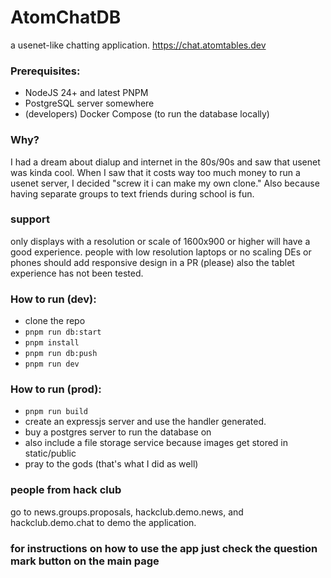 # AtomChatDB

a usenet-like chatting application. https://chat.atomtables.dev

### Prerequisites:
- NodeJS 24+ and latest PNPM
- PostgreSQL server somewhere
- (developers) Docker Compose (to run the database locally)

### Why?
I had a dream about dialup and internet in the 80s/90s and saw that
usenet was kinda cool. When I saw that it costs way too much money to
run a usenet server, I decided "screw it i can make my own clone." Also
because having separate groups to text friends during school is fun.

### support
only displays with a resolution or scale of 1600x900 or higher will have a good experience.
people with low resolution laptops or no scaling DEs or phones should add responsive design in a PR (please)
also the tablet experience has not been tested.

### How to run (dev):
- clone the repo
- `pnpm run db:start`
- `pnpm install`
- `pnpm run db:push`
- `pnpm run dev`

### How to run (prod):
- `pnpm run build`
- create an expressjs server and use the handler generated.
- buy a postgres server to run the database on
- also include a file storage service because images get stored in static/public
- pray to the gods (that's what I did as well)

### people from hack club
go to news.groups.proposals, hackclub.demo.news, and hackclub.demo.chat to demo the application.

### for instructions on how to use the app just check the question mark button on the main page
